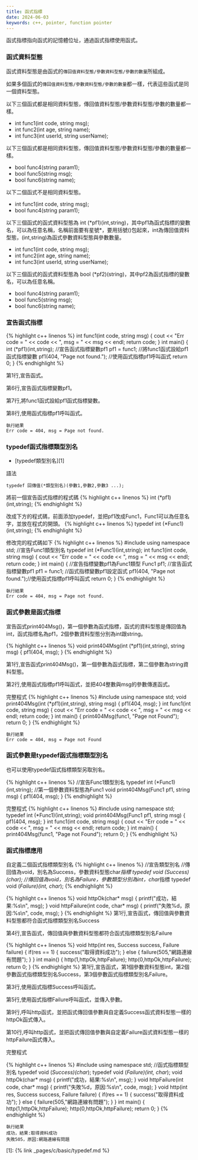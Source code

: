 ```yaml
---
title: 函式指標
date: 2024-06-03
keywords: c++, pointer, function pointer
---
```


函式指標指向函式的記憶體位址，通過函式指標使用函式。

### 函式資料型態

函式資料型態是由函式的`傳回值資料型態/參數資料型態/參數的數量`所組成。

如果多個函式的`傳回值資料型態/參數資料型態/參數的數量`都一樣，代表這些函式是同一個資料型態。

以下三個函式都是相同資料型態，傳回值資料型態/參數資料型態/參數的數量都一樣。

* int func1(int code, string msg);
* int func2(int age, string name);
* int func3(int userId, string userName);


以下三個函式都是相同資料型態，傳回值資料型態/參數資料型態/參數的數量都一樣。

* bool func4(string param1);
* bool func5(string msg);
* bool func6(string name);

以下二個函式不是相同資料型態。

* int func1(int code, string msg);
* bool func4(string param1);


以下三個函式的函式資料型態為 int (\*pf1)(int,string)，其中pf1為函式指標的變數名，可以為任意名稱，名稱前面要有星號\*，要用括號()包起來，int為傳回值資料型態，(int,string)為函式參數資料型態與參數數量。

* int func1(int code, string msg);
* int func2(int age, string name);
* int func3(int userId, string userName);

以下三個函式的函式資料型態為 bool (\*pf2)(string)，其中pf2為函式指標的變數名，可以為任意名稱。

* bool func4(string param1);
* bool func5(string msg);
* bool func6(string name);

### 宣告函式指標

{% highlight c++ linenos %}
int func1(int code, string msg) {
  cout << "Err code = " << code << ", msg = " << msg << endl;
  return code;
}
int main() {
  int (*pf1)(int,string); //宣告函式指標變數pf1
  pf1 = func1; //將func1函式設給pf1函式指標變數
  pf1(404, "Page not found."); //使用函式指標pf1呼叫函式
  return 0;
}
{% endhighlight %}

第1行,宣告函式。

第6行,宣告函式指標變數pf1。

第7行,將func1函式設給pf1函式指標變數。

第8行,使用函式指標pf1呼叫函式。

```
執行結果
Err code = 404, msg = Page not found.
```

### typedef函式指標類型別名

- [typedef類型別名][1]

語法

```
typedef 回傳值(*類型別名)(參數1,參數2,參數3 ...);
```

將前一個宣告函式指標的程式碼
{% highlight c++ linenos %}
int (*pf1)(int,string); 
{% endhighlight %}

改成下方的程式碼，前面添加typedef，並把pf1改成Func1，Func1可以為任意名字，並放在程式的開頭。
{% highlight c++ linenos %}
typedef int (*Func1)(int,string);
{% endhighlight %}

修改完的程式碼如下
{% highlight c++ linenos %}
#include <iostream>
using namespace std;
//宣告Func1類型別名
typedef int (*Func1)(int,string);
int func1(int code, string msg) {
  cout << "Err code = " << code << ", msg = " << msg << endl;
  return code;
}
int main() {
  //宣告指標變數pf1為Func1類型
  Func1 pf1; //宣告函式指標變數pf1
  pf1 = func1; //函式指標變數pf1設定函式
  pf1(404, "Page not found.");//使用函式指標pf1呼叫函式
  return 0;
}
{% endhighlight %}

```
執行結果
Err code = 404, msg = Page not found.
```

### 函式參數是函式指標

宣告函式print404Msg()，第一個參數為函式指標，函式的資料型態是傳回值為int，函式指標名為pf1，2個參數資料型態分別為int跟string。

{% highlight c++ linenos %}
void print404Msg(int (*pf1)(int,string), string msg) {
  pf1(404, msg);
}
{% endhighlight %}

第1行,宣告函式print404Msg()，第一個參數為函式指標，第二個參數為string資料型態。

第2行,使用函式指標pf1呼叫函式，並把404整數與msg的參數傳進函式。

完整程式
{% highlight c++ linenos %}
#include <iostream>
using namespace std;
void print404Msg(int (*pf1)(int,string), string msg) {
  pf1(404, msg);
}
int func1(int code, string msg) {
  cout << "Err code = " << code << ", msg = " << msg << endl;
  return code;
}
int main() {
  print404Msg(func1, "Page not Found");
  return 0;
}
{% endhighlight %}

```
執行結果
Err code = 404, msg = Page not Found
```

### 函式參數是typedef函式指標類型別名

也可以使用typedef函式指標類型另取別名。

{% highlight c++ linenos %}
//宣告Func1類型別名
typedef int (*Func1)(int,string);
//第一個參數資料型態為Func1
void print404Msg(Func1 pf1, string msg) {
  pf1(404, msg);
}
{% endhighlight %}


完整程式
{% highlight c++ linenos %}
#include <iostream>
using namespace std;
typedef int (*Func1)(int,string);
void print404Msg(Func1 pf1, string msg) {
  pf1(404, msg);
}
int func1(int code, string msg) {
  cout << "Err code = " << code << ", msg = " << msg << endl;
  return code;
}
int main() {
  print404Msg(func1, "Page not Found");
  return 0;
}
{% endhighlight %}

### 函式指標應用

自定義二個函式指標類型別名
{% highlight c++ linenos %}
//宣告類型別名
//傳回值為void，別名為Success，參數資料型態char*指標
typedef void (*Success)(char*);
//傳回值為void，別名為Failure，參數類型分別為int，char*指標
typedef void (*Failure)(int, char*);
{% endhighlight %}


{% highlight c++ linenos %}
void httpOk(char* msg) {
  printf("成功，結果:%s\n", msg);
}
void httpFailure(int code, char* msg) {
  printf("失敗%d，原因:%s\n", code, msg);
}
{% endhighlight %}
第1行,宣告函式，傳回值與參數資料型態都符合函式指標類型別名Success

第4行,宣告函式，傳回值與參數資料型態都符合函式指標類型別名Failure

{% highlight c++ linenos %}
void http(int res, Success success, Failure failure) {
  if(res == 1) {
    success("取得資料成功");
  } else {
    failure(505,"網路連線有問題");
  }
}
int main() {
  http(1,httpOk,httpFailure);
  http(0,httpOk,httpFailure);
  return 0;
}
{% endhighlight %}
第1行,宣告函式，第1個參數資料型態int，第2個參數函式指標類型別名Success，第3個參數函式指標類型別名Failure。

第3行,使用函式指標Success呼叫函式。

第5行,使用函式指標Failure呼叫函式，並傳入參數。

第9行,呼叫http函式，並把函式傳回值參數與自定義Success函式資料型態一樣的httpOk函式傳入。

第10行,呼叫http函式，並把函式傳回值參數與自定義Failure函式資料型態一樣的httpFailure函式傳入。

完整程式

{% highlight c++ linenos %}
#include <iostream>
using namespace std;
//函式指標類型別名
typedef void (*Success)(char*);
typedef void (*Failure)(int, char*);
void httpOk(char* msg) {
  printf("成功，結果:%s\n", msg);
}
void httpFailure(int code, char* msg) {
  printf("失敗%d，原因:%s\n", code, msg);
}
void http(int res, Success success, Failure failure) {
  if(res == 1) {
    success("取得資料成功");
  } else {
    failure(505,"網路連線有問題");
  }
}
int main() {
  http(1,httpOk,httpFailure);
  http(0,httpOk,httpFailure);
  return 0;
}
{% endhighlight %}

```
執行結果
成功，結果:取得資料成功
失敗505，原因:網路連線有問題
```

[1]: {% link _pages/c/basic/typedef.md %}
